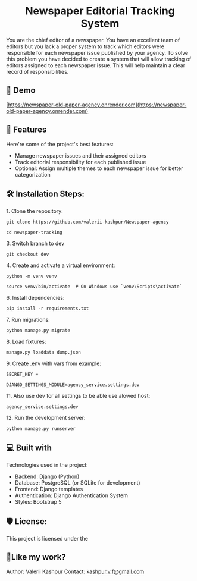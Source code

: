 <h1 align="center" id="title">Newspaper Editorial Tracking System</h1>

<p id="description">You are the chief editor of a newspaper. You have an excellent team of editors but you lack a proper system to track which editors were responsible for each newspaper issue published by your agency. To solve this problem you have decided to create a system that will allow tracking of editors assigned to each newspaper issue. This will help maintain a clear record of responsibilities.</p>

<h2>🚀 Demo</h2>

[https://newspaper-old-paper-agency.onrender.com](https://newspaper-old-paper-agency.onrender.com)

  
  
<h2>🧐 Features</h2>

Here're some of the project's best features:

*   Manage newspaper issues and their assigned editors
*   Track editorial responsibility for each published issue
*   Optional: Assign multiple themes to each newspaper issue for better categorization

<h2>🛠️ Installation Steps:</h2>

<p>1. Clone the repository:</p>

```
git clone https://github.com/valerii-kashpur/Newspaper-agency
```

```
cd newspaper-tracking
```

<p>3. Switch branch to dev</p>

```
git checkout dev
```

<p>4. Create and activate a virtual environment:</p>

```
python -m venv venv
```

```
source venv/bin/activate  # On Windows use `venv\Scripts\activate`
```

<p>6. Install dependencies:</p>

```
pip install -r requirements.txt
```

<p>7. Run migrations:</p>

```
python manage.py migrate
```

<p>8. Load fixtures:</p>

```
manage.py loaddata dump.json
```

<p>9. Create .env with vars from example:</p>

```
SECRET_KEY =
```

```
DJANGO_SETTINGS_MODULE=agency_service.settings.dev
```

<p>11. Also use dev for all settings to be able use alowed host:</p>

```
agency_service.settings.dev
```

<p>12. Run the development server:</p>

```
python manage.py runserver
```

  
  
<h2>💻 Built with</h2>

Technologies used in the project:

*   Backend: Django (Python)
*   Database: PostgreSQL (or SQLite for development)
*   Frontend: Django templates
*   Authentication: Django Authentication System
*   Styles: Bootstrap 5

<h2>🛡️ License:</h2>

This project is licensed under the

<h2>💖Like my work?</h2>

Author: Valerii Kashpur Contact: kashpur.v.f@gmail.com
